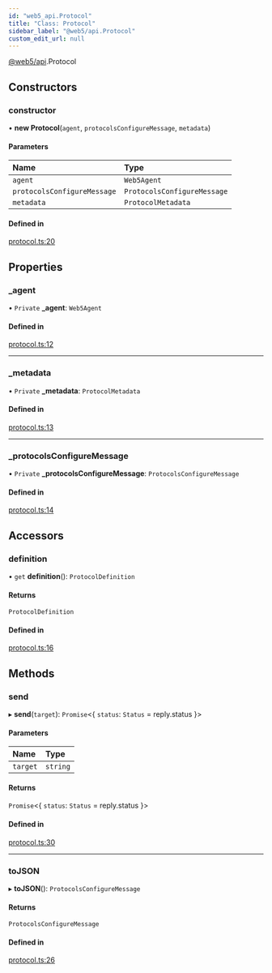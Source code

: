 ```yaml
---
id: "web5_api.Protocol"
title: "Class: Protocol"
sidebar_label: "@web5/api.Protocol"
custom_edit_url: null
---
```


[@web5/api](../modules/web5_api.md).Protocol

## Constructors

### constructor

• **new Protocol**(`agent`, `protocolsConfigureMessage`, `metadata`)

#### Parameters

| Name | Type |
| :------ | :------ |
| `agent` | `Web5Agent` |
| `protocolsConfigureMessage` | `ProtocolsConfigureMessage` |
| `metadata` | `ProtocolMetadata` |

#### Defined in

[protocol.ts:20](https://github.com/TBD54566975/web5-js/blob/ff920f5/packages/api/src/protocol.ts#L20)

## Properties

### \_agent

• `Private` **\_agent**: `Web5Agent`

#### Defined in

[protocol.ts:12](https://github.com/TBD54566975/web5-js/blob/ff920f5/packages/api/src/protocol.ts#L12)

___

### \_metadata

• `Private` **\_metadata**: `ProtocolMetadata`

#### Defined in

[protocol.ts:13](https://github.com/TBD54566975/web5-js/blob/ff920f5/packages/api/src/protocol.ts#L13)

___

### \_protocolsConfigureMessage

• `Private` **\_protocolsConfigureMessage**: `ProtocolsConfigureMessage`

#### Defined in

[protocol.ts:14](https://github.com/TBD54566975/web5-js/blob/ff920f5/packages/api/src/protocol.ts#L14)

## Accessors

### definition

• `get` **definition**(): `ProtocolDefinition`

#### Returns

`ProtocolDefinition`

#### Defined in

[protocol.ts:16](https://github.com/TBD54566975/web5-js/blob/ff920f5/packages/api/src/protocol.ts#L16)

## Methods

### send

▸ **send**(`target`): `Promise`<{ `status`: `Status` = reply.status }\>

#### Parameters

| Name | Type |
| :------ | :------ |
| `target` | `string` |

#### Returns

`Promise`<{ `status`: `Status` = reply.status }\>

#### Defined in

[protocol.ts:30](https://github.com/TBD54566975/web5-js/blob/ff920f5/packages/api/src/protocol.ts#L30)

___

### toJSON

▸ **toJSON**(): `ProtocolsConfigureMessage`

#### Returns

`ProtocolsConfigureMessage`

#### Defined in

[protocol.ts:26](https://github.com/TBD54566975/web5-js/blob/ff920f5/packages/api/src/protocol.ts#L26)
